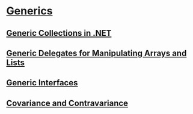# [Generics](index.md)
## [Generic Collections in .NET](collections.md)
## [Generic Delegates for Manipulating Arrays and Lists](delegates-for-manipulating-arrays-and-lists.md)
## [Generic Interfaces](interfaces.md)
## [Covariance and Contravariance](covariance-and-contravariance.md)
